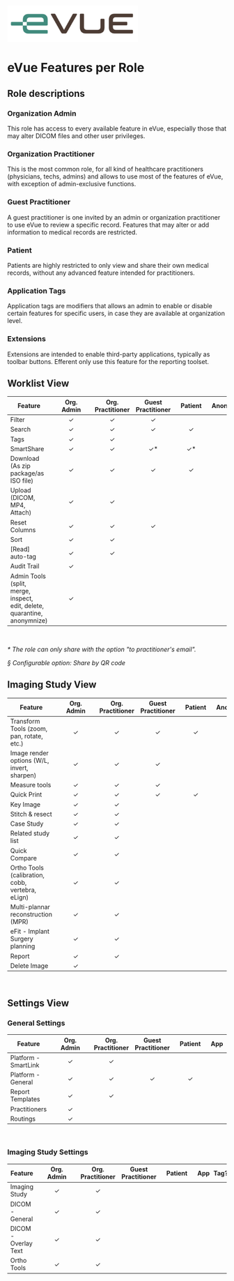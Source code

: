 <img class="logo" width="300" alt="logo" src="eVue_logo.png" />

# eVue Features per Role

## Role descriptions

### Organization Admin
This role has access to every available feature in eVue, especially those that may alter DICOM files and other user privileges.

### Organization Practitioner
This is the most common role, for all kind of healthcare practitioners (physicians, techs, admins) and allows to use most of the features of eVue, with exception of admin-exclusive functions.

### Guest Practitioner
A guest practitioner is one invited by an admin or organization practitioner to use eVue to review a specific record. Features that may alter or add information to medical records are restricted.

### Patient
Patients are highly restricted to only view and share their own medical records, without any advanced feature intended for practitioners.

### Application Tags
Application tags are modifiers that allows an admin to enable or disable certain features for specific users, in case they are available at organization level.

### Extensions
Extensions are intended to enable third-party applications, typically as toolbar buttons. Efferent only use this feature for the reporting toolset.

## Worklist View

Feature|Org.<br>&numsp;&numsp;Admin&numsp;&numsp;|Org.<br>Practitioner|Guest<br>Practitioner|&numsp;Patient&numsp;|Anonymous|App&numsp;Tag?|Extension?
--|:--:|:--:|:--:|:--:|:--:|:--:|:--:|
Filter|✓|✓|✓|||||
Search|✓|✓|✓|✓||||
Tags|✓|✓||||||
SmartShare|✓|✓|✓*|✓*||✓&sect;||
Download (As zip package/as ISO file)|✓|✓|✓|✓||✓||
Upload (DICOM, MP4, Attach)|✓|✓||||✓||
Reset Columns|✓|✓|✓|||||
Sort|✓|✓||||✓||
[Read] auto-tag|✓|✓||||✓||
Audit Trail|✓|||||||
Admin Tools (split, merge, inspect,<br>edit, delete, quarantine, anonymnize)|✓|||||||
&nbsp;

_*_ _The role can only share with the option "to practitioner's email"._

_&sect;_ _Configurable option: Share by QR code_

## Imaging Study View

Feature|Org.<br>&numsp;&numsp;Admin&numsp;&numsp;|Org.<br>Practitioner|Guest<br>Practitioner|&numsp;Patient&numsp;|Anonymous|App&numsp;Tag?|Extension?
--|:--:|:--:|:--:|:--:|:--:|:--:|:--:|
Transform Tools (zoom, pan, rotate, etc.)|✓|✓|✓|✓|✓|||
Image render options (W/L, invert, sharpen)|✓|✓|✓|||||
Measure tools|✓|✓|✓|||||
Quick Print|✓|✓|✓|✓|✓|||
Key Image|✓|✓| | | |||
Stitch & resect|✓|✓|||||
Case Study|✓|✓| | | |||
Related study list|✓|✓||||||
Quick Compare|✓|✓| | | |||
Ortho Tools (calibration, cobb, vertebra, eLign)|✓|✓| | | |||
Multi-plannar reconstruction (MPR)|✓|✓||||✓||
eFit - Implant Surgery planning|✓|✓|||✓|✓||
Report|✓|✓| | | ||✓|
Delete Image|✓| | | | |||
&nbsp;

## Settings View

### General Settings

Feature|Org.<br>&numsp;&numsp;Admin&numsp;&numsp;|Org.<br>Practitioner|Guest<br>Practitioner|&numsp;Patient&numsp;|App&numsp;Tag?|Extension?
--|:--:|:--:|:--:|:--:|:--:|:--:|
Platform - SmartLink|✓|✓|||||
Platform - General|✓|✓|✓|✓|||||
Report Templates|✓|✓||||✓|
Practitioners|✓||||
Routings|✓||||||
&nbsp;

### Imaging Study Settings

Feature|Org.<br>&numsp;&numsp;Admin&numsp;&numsp;|Org.<br>Practitioner|Guest<br>Practitioner|&numsp;Patient&numsp;|App&numsp;Tag?|Extension?
--|:--:|:--:|:--:|:--:|:--:|:--:|
Imaging Study|✓|✓|||
DICOM - General|✓|✓|||
DICOM - Overlay Text|✓|✓|||
Ortho Tools|✓|✓|||
&nbsp;